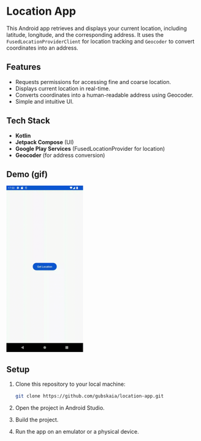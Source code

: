 # Location App

This Android app retrieves and displays your current location, including latitude, longitude, and the corresponding address. It uses the `FusedLocationProviderClient` for location tracking and `Geocoder` to convert coordinates into an address.

## Features

- Requests permissions for accessing fine and coarse location.
- Displays current location in real-time.
- Converts coordinates into a human-readable address using Geocoder.
- Simple and intuitive UI.

## Tech Stack

- **Kotlin**
- **Jetpack Compose** (UI)
- **Google Play Services** (FusedLocationProvider for location)
- **Geocoder** (for address conversion)

## Demo (gif)
<img src="/app/src/main/res/demo-location-app.gif" alt="Example GIF" width="200" />

## Setup

1. Clone this repository to your local machine:

   ```bash
   git clone https://github.com/gubskaia/location-app.git
2. Open the project in Android Studio.
3. Build the project.
4. Run the app on an emulator or a physical device.
